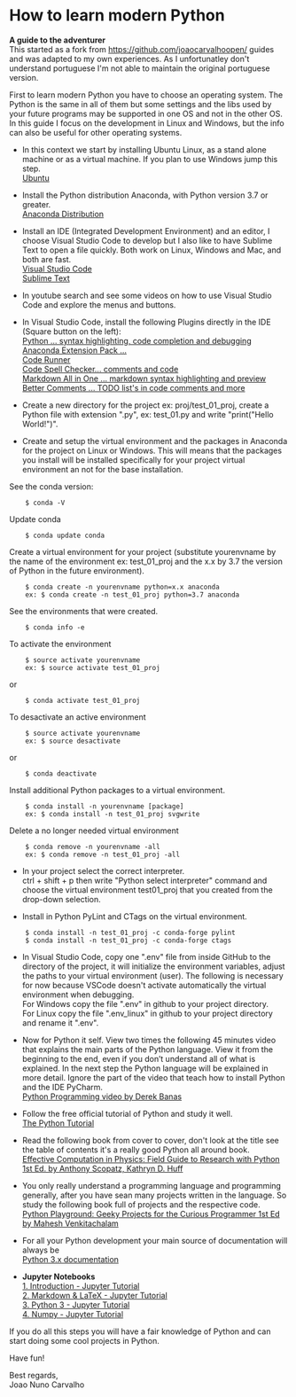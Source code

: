 # How to learn modern Python
**A guide to the adventurer**<br>
This started as a fork from https://github.com/joaocarvalhoopen/ guides and was adapted to my own experiences. As I unfortunatley don't understand portuguese I'm not able to maintain the original portuguese version.

First to learn modern Python you have to choose an operating system. The Python is the same in all of them but some settings and the libs used by your future programs may be supported in one OS and not in the other OS. In this guide I focus on the development in Linux and Windows, but the info can also be useful for other operating systems. <br>

* In this context we start by installing Ubuntu Linux, as a stand alone machine or as a virtual machine. If you plan to use Windows jump this step. <br>
[Ubuntu](https://www.ubuntu.com/download/desktop) <br>

* Install the Python distribution Anaconda, with Python version 3.7 or greater. <br>
[Anaconda Distribution](https://www.anaconda.com/distribution/)

* Install an IDE (Integrated Development Environment) and an editor, I choose Visual Studio Code to develop but I also like to have Sublime Text to open a file quickly. Both work on Linux, Windows and Mac, and both are fast. <br>
[Visual Studio Code](https://code.visualstudio.com/) <br>
[Sublime Text](https://www.sublimetext.com/) <br>

* In youtube search and see some videos on how to use Visual Studio Code and explore the menus and buttons.

* In Visual Studio Code, install the following Plugins directly in the IDE (Square button on the left): <br>
[Python ... syntax highlighting, code completion and debugging](https://marketplace.visualstudio.com/items?itemName=ms-python.python) <br>
[Anaconda Extension Pack ... ](https://marketplace.visualstudio.com/items?itemName=ms-python.anaconda-extension-pack) <br>
[Code Runner](https://marketplace.visualstudio.com/items?itemName=formulahendry.code-runner) <br>
[Code Spell Checker... comments and code](https://marketplace.visualstudio.com/items?itemName=streetsidesoftware.code-spell-checker) <br>
[Markdown All in One ... markdown syntax highlighting and preview](https://marketplace.visualstudio.com/items?itemName=yzhang.markdown-all-in-one) <br>
[Better Comments ... TODO list's in code comments and more](https://marketplace.visualstudio.com/items?itemName=aaron-bond.better-comments) <br>

* Create a new directory for the project ex: proj/test_01_proj, create a Python file with extension ".py", ex: test_01.py and write "print("Hello World!")".

* Create and setup the virtual environment and the packages in Anaconda for the project on Linux or Windows. This will means that the packages you install will be installed specifically for your project virtual environment an not for the base installation.<br>

See the conda version:

```
    $ conda -V
```

Update conda

```
    $ conda update conda
```

Create a virtual environment for your project (substitute yourenvname by the name of the environment ex: test_01_proj and the x.x by 3.7 the version of Python in the future environment).

```
    $ conda create -n yourenvname python=x.x anaconda
    ex: $ conda create -n test_01_proj python=3.7 anaconda
```

See the environments that were created.

```
    $ conda info -e
```

To activate the environment

```
    $ source activate yourenvname
    ex: $ source activate test_01_proj
```

or

```
    $ conda activate test_01_proj
```

To desactivate an active environment

```
    $ source activate yourenvname
    ex: $ source desactivate
```

or

```
    $ conda deactivate
```

Install additional Python packages to a virtual environment.

```
    $ conda install -n yourenvname [package]
    ex: $ conda install -n test_01_proj svgwrite
```

Delete a no longer needed virtual environment <br>

```
    $ conda remove -n yourenvname -all
    ex: $ conda remove -n test_01_proj -all
```

* In your project select the correct interpreter.<br>
ctrl + shift + p then write "Python select interpreter" command and choose the virtual environment test01_proj that you created from the drop-down selection.   

* Install in Python PyLint and CTags on the virtual environment.

```
    $ conda install -n test_01_proj -c conda-forge pylint
    $ conda install -n test_01_proj -c conda-forge ctags
```

* In Visual Studio Code, copy one ".env" file from inside GitHub to the directory of the project, it will initialize the environment variables, adjust the paths to your virtual environment (user). The following is necessary for now because VSCode doesn't activate automatically the virtual environment when debugging.<br>
For Windows copy the file ".env" in github to your project directory. <br>
For Linux copy the file ".env_linux" in github to your project directory and rename it ".env". 

* Now for Python it self. View two times the following 45 minutes video that explains the main parts of the Python language. View it from the beginning to the end, even if you don’t understand all of what is explained. In the next step the Python language will be explained in more detail. Ignore the part of the video that teach how to install Python and the IDE PyCharm. <br> 
[Python Programming video by Derek Banas](https://www.youtube.com/watch?v=N4mEzFDjqtA)  

* Follow the free official tutorial of Python and study it well. <br>
[The Python Tutorial](https://docs.python.org/3/tutorial/) 

* Read the following book from cover to cover, don't look at the title see the table of contents it's a really good Python all around book. <br>
[Effective Computation in Physics: Field Guide to Research with Python 1st Ed. by Anthony Scopatz, Kathryn D. Huff](https://www.amazon.com/Effective-Computation-Physics-Research-Python-ebook/dp/B010ORQ8DG/ref=sr_1_10)

* You only really understand a programming language and programming generally, after you have sean many projects written in the language. So study the following book full of projects and the respective code. <br>
[Python Playground: Geeky Projects for the Curious Programmer 1st Ed by Mahesh Venkitachalam](https://www.amazon.com/Python-Playground-Projects-Curious-Programmer-ebook/dp/B017AH8H7I/ref=pd_sim_351_6/175-5456264-3791003) 

* For all your Python development your main source of documentation will always be <br>
[Python 3.x documentation](https://docs.python.org/3/)

* **Jupyter Notebooks** <br>
  [1. Introduction - Jupyter Tutorial](https://www.youtube.com/watch?v=Rc4JQWowG5I&list=PL1m-6MPBNAZfF-El7BzqaOrCrTBRgH1Nk&index=1) <br>
  [2. Markdown & LaTeX - Jupyter Tutorial](https://www.youtube.com/watch?v=-F4WS8o-G2A&list=PL1m-6MPBNAZfF-El7BzqaOrCrTBRgH1Nk&index=4) <br>
  [3. Python 3 - Jupyter Tutorial](https://www.youtube.com/watch?v=1I2Bz0qbMsc&list=PL1m-6MPBNAZfF-El7BzqaOrCrTBRgH1Nk&index=5) <br>
  [4. Numpy - Jupyter Tutorial](https://www.youtube.com/watch?v=ZABbRR0tfuc&list=PL1m-6MPBNAZfF-El7BzqaOrCrTBRgH1Nk&index=6)


If you do all this steps you will have a fair knowledge of Python and can start doing some cool projects in Python. <br>

Have fun! <br> 

Best regards,<br>
Joao Nuno Carvalho




